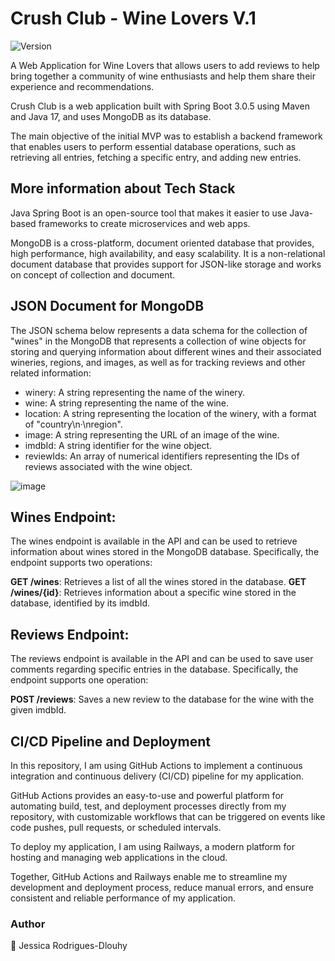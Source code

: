 # Crush Club - Wine Lovers V.1
<p>
  <img alt="Version" src="https://img.shields.io/badge/version-1.0-blue.svg?cacheSeconds=2592000" />
</p>
A Web Application for Wine Lovers that allows users to add reviews to help bring together a community of wine enthusiasts and help them share their experience and recommendations.

Crush Club is a web application built with Spring Boot 3.0.5 using Maven and Java 17, and uses MongoDB as its database.

The main objective of the initial MVP was to establish a backend framework that enables users to perform essential database operations, such as retrieving all entries, fetching a specific entry, and adding new entries.

## More information about Tech Stack
Java Spring Boot is an open-source tool that makes it easier to use Java-based frameworks to create microservices and web apps. 

MongoDB is a cross-platform, document oriented database that provides, high performance, high availability, and easy scalability. 
It is a non-relational document database that provides support for JSON-like storage and works on concept of collection and document. 

## JSON Document for MongoDB
The JSON schema below represents a data schema for the collection of "wines" in the MongoDB that represents a collection of wine objects for storing and querying information about different wines and their associated wineries, regions, and images, as well as for tracking reviews and other related information:

* winery: A string representing the name of the winery.
* wine: A string representing the name of the wine.
* location: A string representing the location of the winery, with a format of "country\n·\nregion".
* image: A string representing the URL of an image of the wine.
* imdbId: A string identifier for the wine object.
* reviewIds: An array of numerical identifiers representing the IDs of reviews associated with the wine object.

![image](https://github.com/JessicaRodriguesFelix/wine-lovers/assets/40796998/60bf6fbc-ad5f-4c56-9c87-84da70cd573f)

## Wines Endpoint:

The wines endpoint is available in the API and can be used to retrieve information about wines stored in the MongoDB database. Specifically, the endpoint supports two operations:

**GET /wines**: Retrieves a list of all the wines stored in the database.
**GET /wines/{id}**: Retrieves information about a specific wine stored in the database, identified by its imdbId.

## Reviews Endpoint:
The reviews endpoint is available in the API and can be used to save user comments regarding specific entries in the database. Specifically, the endpoint supports one operation:

**POST /reviews**: Saves a new review to the database for the wine with the given imdbId.

## CI/CD Pipeline and Deployment

In this repository, I am using GitHub Actions to implement a continuous integration and continuous delivery (CI/CD) pipeline for my application. 

GitHub Actions provides an easy-to-use and powerful platform for automating build, test, and deployment processes directly from my repository, with customizable workflows that can be triggered on events like code pushes, pull requests, or scheduled intervals.

To deploy my application, I am using Railways, a modern platform for hosting and managing web applications in the cloud. 

Together, GitHub Actions and Railways enable me to streamline my development and deployment process, reduce manual errors, and ensure consistent and reliable performance of my application.

### Author
👤 Jessica Rodrigues-Dlouhy

